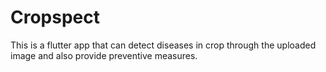 # Cropspect
This is a flutter app that can detect diseases in crop through the uploaded image and also provide preventive measures.
